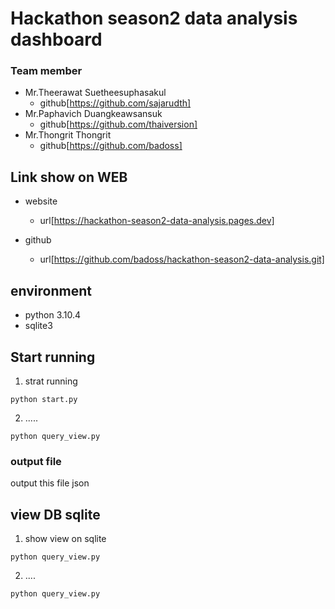 # Hackathon season2 data analysis dashboard


### Team member

- Mr.Theerawat Suetheesuphasakul 
    - github[https://github.com/sajarudth]
- Mr.Paphavich Duangkeawsansuk
    - github[https://github.com/thaiversion]
- Mr.Thongrit Thongrit
    - github[https://github.com/badoss]

## Link show on WEB

- website
    - url[https://hackathon-season2-data-analysis.pages.dev]

- github
    - url[https://github.com/badoss/hackathon-season2-data-analysis.git]


## environment 
- python 3.10.4
- sqlite3 

## Start running

1. strat running 
``` 
python start.py 
```

2. .....
``` 
python query_view.py 
```

### output file

output this file json



## view DB sqlite

1. show view on sqlite
``` 
python query_view.py 
```
2. ....

``` 
python query_view.py 
```
